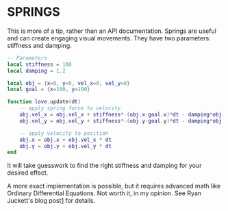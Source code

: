 SPRINGS
=======

This is more of a tip, rather than an API documentation. Springs are useful
and can create engaging visual movements. They have two parameters: stiffness
and damping.

```lua
-- Parameters
local stiffness = 100
local damping = 1.2

local obj = {x=0, y=0, vel_x=0, vel_y=0}
local goal = {x=100, y=100}

function love.update(dt)
    -- apply spring force to velocity
    obj.vel_x = obj.vel_x + stiffness*-(obj.x-goal.x)*dt - damping*obj.vel_x*dt
    obj.vel_y = obj.vel_y + stiffness*-(obj.y-goal.y)*dt - damping*obj.vel_y*dt

    -- apply velocity to position
    obj.x = obj.x + obj.vel_x * dt
    obj.y = obj.y + obj.vel_y * dt
end
```

It will take guesswork to find the right stiffness and damping for your desired
effect.

A more exact implementation is possible, but it requires advanced math like
Ordinary Differential Equations. Not worth it, in my opinion. See Ryan Juckett's
blog post[1] for details.

[1]: https://www.ryanjuckett.com/damped-springs/
